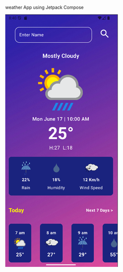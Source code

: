 weather App using Jetpack Compose
<br>

![image alt](https://github.com/JAYYADAV077/Weather.Ui/blob/main/Screenshot%202025-07-19%20204104.png?raw=true)
